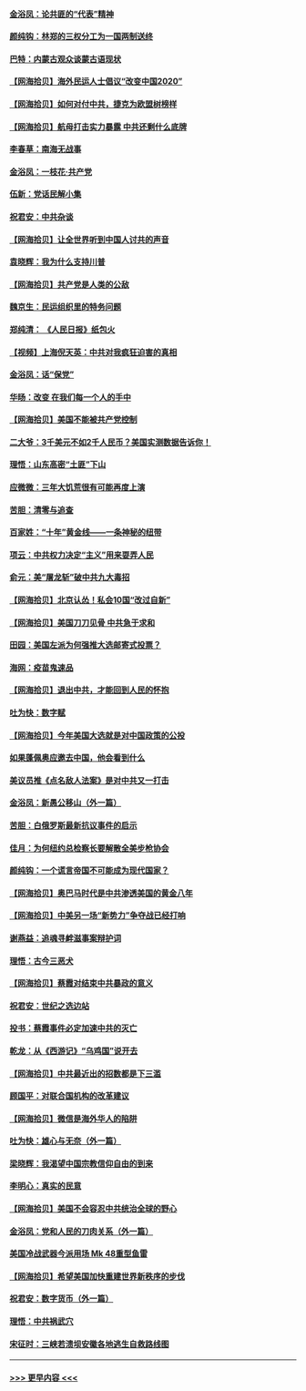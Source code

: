 #### [金浴凤：论共匪的“代表”精神](../pages/nsc993/n12377546.md?t=09040051) 
#### [颜纯钩：林郑的三权分工为一国两制送终](../pages/nsc993/n12377306.md?t=09040051) 
#### [巴特：内蒙古观众谈蒙古语现状](../pages/nsc993/n12376923.md?t=09040051) 
#### [【网海拾贝】海外民运人士倡议“改变中国2020”](../pages/nsc993/n12376682.md?t=09040051) 
#### [【网海拾贝】如何对付中共，捷克为欧盟树榜样](../pages/nsc993/n12374209.md?t=09040051) 
#### [【网海拾贝】航母打击实力暴露 中共还剩什么底牌](../pages/nsc993/n12371825.md?t=09040051) 
#### [李春草：南海无战事](../pages/nsc993/n12371159.md?t=09040051) 
#### [金浴凤：一枝花·共产党](../pages/nsc993/n12368757.md?t=09040051) 
#### [伍新：党话民解小集](../pages/nsc993/n12366907.md?t=09040051) 
#### [祝君安：中共杂谈](../pages/nsc993/n12366076.md?t=09040051) 
#### [【网海拾贝】让全世界听到中国人讨共的声音](../pages/nsc993/n12365569.md?t=09040051) 
#### [袁晓辉：我为什么支持川普](../pages/nsc993/n12362670.md?t=09040051) 
#### [【网海拾贝】共产党是人类的公敌](../pages/nsc993/n12363182.md?t=09040051) 
#### [魏京生：民运组织里的特务问题](../pages/nsc993/n12363010.md?t=09040051) 
#### [郑纯清： 《人民日报》纸包火](../pages/nsc993/n12362706.md?t=09040051) 
#### [【视频】上海倪天英：中共对我疯狂迫害的真相](../pages/nsc993/n12356341.md?t=09040051) 
#### [金浴凤：话“保党”](../pages/nsc993/n12361867.md?t=09040051) 
#### [华旸：改变 在我们每一个人的手中](../pages/nsc993/n12361774.md?t=09040051) 
#### [【网海拾贝】美国不能被共产党控制](../pages/nsc993/n12360271.md?t=09040051) 
#### [二大爷：3千美元不如2千人民币？美国实测数据告诉你！](../pages/nsc993/n12358563.md?t=09040051) 
#### [理悟：山东高密“土匪”下山](../pages/nsc993/n12358535.md?t=09040051) 
#### [应微微：三年大饥荒很有可能再度上演](../pages/nsc993/n12358523.md?t=09040051) 
#### [苦胆：清零与追查](../pages/nsc993/n12358501.md?t=09040051) 
#### [百家姓：“十年”黄金线——一条神秘的纽带](../pages/nsc993/n12358319.md?t=09040051) 
#### [项云：中共权力决定“主义”用来耍弄人民](../pages/nsc993/n12358172.md?t=09040051) 
#### [俞元：美“屠龙斩”破中共九大毒招](../pages/nsc993/n12357822.md?t=09040051) 
#### [【网海拾贝】北京认怂！私会10国“改过自新”](../pages/nsc993/n12357784.md?t=09040051) 
#### [【网海拾贝】美国刀刀见骨 中共急于求和](../pages/nsc993/n12355511.md?t=09040051) 
#### [田园：美国左派为何强推大选邮寄式投票？](../pages/nsc993/n12352963.md?t=09040051) 
#### [海网：疫苗鬼速品](../pages/nsc993/n12354438.md?t=09040051) 
#### [【网海拾贝】退出中共，才能回到人民的怀抱](../pages/nsc993/n12352634.md?t=09040051) 
#### [吐为快：数字赋](../pages/nsc993/n12352317.md?t=09040051) 
#### [【网海拾贝】今年美国大选就是对中国政策的公投](../pages/nsc993/n12350973.md?t=09040051) 
#### [如果蓬佩奥应邀去中国，他会看到什么](../pages/nsc993/n12350945.md?t=09040051) 
#### [美议员推《点名敌人法案》是对中共又一打击](../pages/nsc993/n12350765.md?t=09040051) 
#### [金浴凤：新愚公移山（外一篇）](../pages/nsc993/n12350253.md?t=09040051) 
#### [苦胆：白俄罗斯最新抗议事件的启示](../pages/nsc993/n12349989.md?t=09040051) 
#### [佳月：为何纽约总检察长要解散全美步枪协会](../pages/nsc993/n12349939.md?t=09040051) 
#### [颜纯钩：一个谎言帝国不可能成为现代国家？](../pages/nsc993/n12349898.md?t=09040051) 
#### [【网海拾贝】奥巴马时代是中共渗透美国的黄金八年](../pages/nsc993/n12349284.md?t=09040051) 
#### [【网海拾贝】中美另一场“新势力”争夺战已经打响](../pages/nsc993/n12346998.md?t=09040051) 
#### [谢燕益：追魂寻衅滋事案辩护词](../pages/nsc993/n12346892.md?t=09040051) 
#### [理悟：古今三恶犬](../pages/nsc993/n12345190.md?t=09040051) 
#### [【网海拾贝】蔡霞对结束中共暴政的意义](../pages/nsc993/n12344263.md?t=09040051) 
#### [祝君安：世纪之选边站](../pages/nsc993/n12342382.md?t=09040051) 
#### [投书：蔡霞事件必定加速中共的灭亡](../pages/nsc993/n12341881.md?t=09040051) 
#### [乾龙：从《西游记》“乌鸡国”说开去](../pages/nsc993/n12341690.md?t=09040051) 
#### [【网海拾贝】中共最近出的招数都是下三滥](../pages/nsc993/n12341593.md?t=09040051) 
#### [顾国平：对联合国机构的改革建议](../pages/nsc993/n12339928.md?t=09040051) 
#### [【网海拾贝】微信是海外华人的陷阱](../pages/nsc993/n12338868.md?t=09040051) 
#### [吐为快：雄心与无奈（外一篇）](../pages/nsc993/n12338132.md?t=09040051) 
#### [梁晓辉：我渴望中国宗教信仰自由的到来](../pages/nsc993/n12336657.md?t=09040051) 
#### [李明心：真实的民意](../pages/nsc993/n12336089.md?t=09040051) 
#### [【网海拾贝】美国不会容忍中共统治全球的野心](../pages/nsc993/n12336063.md?t=09040051) 
#### [金浴凤：党和人民的刀肉关系（外一篇）](../pages/nsc993/n12335834.md?t=09040051) 
#### [美国冷战武器今派用场 Mk 48重型鱼雷](../pages/nsc993/n12335354.md?t=09040051) 
#### [【网海拾贝】希望美国加快重建世界新秩序的步伐](../pages/nsc993/n12334224.md?t=09040051) 
#### [祝君安：数字货币（外一篇）](../pages/nsc993/n12334186.md?t=09040051) 
#### [理悟：中共祸武穴](../pages/nsc993/n12333962.md?t=09040051) 
#### [宋征时：三峡若溃坝安徽各地逃生自救路线图](../pages/nsc993/n12332450.md?t=09040051) 

----
#### [ >>> 更早内容 <<< ](../indexes/nsc993-earlier.md)
